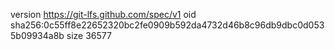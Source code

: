 version https://git-lfs.github.com/spec/v1
oid sha256:0c55ff8e22652320bc2fe0909b592da4732d46b8c96db9dbc0d0535b09934a8b
size 36577
